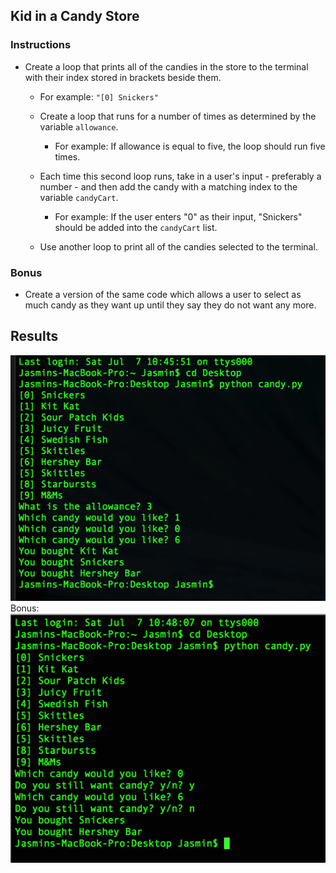 ## Kid in a Candy Store

### Instructions

* Create a loop that prints all of the candies in the store to the terminal with their index stored in brackets beside them.

  * For example: `"[0] Snickers"`

  * Create a loop that runs for a number of times as determined by the variable `allowance`.

    * For example: If allowance is equal to five, the loop should run five times.

  * Each time this second loop runs, take in a user's input - preferably a number - and then add the candy with a matching index to the variable `candyCart`.

    * For example: If the user enters "0" as their input, "Snickers" should be added into the `candyCart` list.

  * Use another loop to print all of the candies selected to the terminal.

### Bonus

* Create a version of the same code which allows a user to select as much candy as they want up until they say they do not want any more.

## Results
![Alt text](Images/terminaloutput.png)
Bonus:
![Alt text](Images/terminaloutputbonus.png)